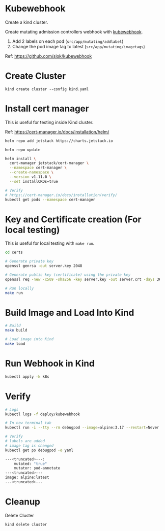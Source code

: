 # Kubewebhook

Create a kind cluster.

Create mutating admission controllers webhook with [kubewebhook](https://github.com/slok/kubewebhook).

1. Add 2 labels on each pod (`src/app/mutating/addlabel`)
2. Change the pod image tag to latest (`src/app/mutating/imagetags`)

Ref: https://github.com/slok/kubewebhook

# Create Cluster

`kind create cluster --config kind.yaml`

# Install cert manager

This is useful for testing inside Kind cluster.

Ref: https://cert-manager.io/docs/installation/helm/

```bash
helm repo add jetstack https://charts.jetstack.io

helm repo update

helm install \
  cert-manager jetstack/cert-manager \
  --namespace cert-manager \
  --create-namespace \
  --version v1.11.0 \
  --set installCRDs=true

# Verify
# https://cert-manager.io/docs/installation/verify/
kubectl get pods --namespace cert-manager
```
# Key and Certificate creation (For local testing)

This is useful for local testing with `make run`.

```bash
cd certs

# Generate private key
openssl genrsa -out server.key 2048

# Generate public key (certificate) using the private key
openssl req -new -x509 -sha256 -key server.key -out server.crt -days 3650

# Run locally
make run
```

# Build Image and Load Into Kind

```bash
# Build
make build

# Load image into Kind
make load
```


# Run Webhook in Kind

```bash
kubectl apply -k k8s
```

# Verify

```bash
# Logs
kubectl logs -f deploy/kubewebhook

# In new terminal tab
kubectl run -i --tty --rm debugpod --image=alpine:3.17 --restart=Never -- sh

# Verify
# labels are added
# image tag is changed
kubectl get po debugpod -o yaml

---<truncated>---:
    mutated: "true"
    mutator: pod-annotate
---<truncated>---
image: alpine:latest
---<truncated>---

```

# Cleanup

Delete Cluster

`kind delete cluster`